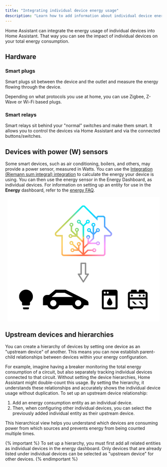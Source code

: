 ```yaml
---
title: "Integrating individual device energy usage"
description: "Learn how to add information about individual device energy usage to Home Assistant home energy management."
---
```


Home Assistant can integrate the energy usage of individual devices into Home Assistant. That way you can see the impact of individual devices on your total energy consumption.

## Hardware

### Smart plugs

Smart plugs sit between the device and the outlet and measure the energy flowing through the device.

Depending on what protocols you use at home, you can use Zigbee, Z-Wave or Wi-Fi based plugs.

### Smart relays

Smart relays sit behind your "normal" switches and make them smart. It allows you to control the devices via Home Assistant and via the connected buttons/switches.

## Devices with power (W) sensors

Some smart devices, such as air conditioning, boilers, and others, may provide a power sensor, measured in Watts. You can use the [Integration (Riemann sum integral) integration](/integrations/integration/#energy) to calculate the energy your device is using. You can then use the energy sensor in the Energy Dashboard, as individual devices. For information on setting up an entity for use in the **Energy** dashboard, refer to the [energy FAQ](/docs/energy/faq/#troubleshooting-missing-entities).

<img src='/images/docs/energy/devices.png' alt='Graphic showing energy flowing from the home to individual devices.' style='border: 0;box-shadow: none; display: block; max-height: 400px; margin: 0 auto;'>

## Upstream devices and hierarchies

You can create a hierarchy of devices by setting one device as an "upstream device" of another. This means you can now establish parent-child relationships between devices within your energy configuration.

For example, imagine having a breaker monitoring the total energy consumption of a circuit, but also separately tracking individual devices connected to that circuit. Without setting the device hierarchies, Home Assistant might double-count this usage. By setting the hierarchy, it understands these relationships and accurately shows the individual device usage without duplication.
To set up an upstream device relationship:

1. Add an energy consumption entity as an individual device.
2. Then, when configuring other individual devices, you can select the previously added individual entity as their upstream device.

This hierarchical view helps you understand which devices are consuming power from which sources and prevents energy from being counted multiple times.

{% important %}
To set up a hierarchy, you must first add all related entities as individual devices in the energy dashboard. Only devices that are already listed under individual devices can be selected as "upstream device" for other devices.
{% endimportant %}
